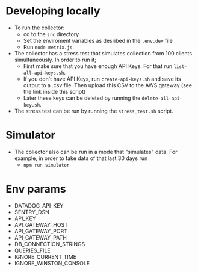 Developing locally
==================

- To run the collector:
  * cd to the `src` directory
  * Set the enviroment variables as desribed in the `.env.dev` file
  * Run `node metrix.js`.
- The collector has a stress test that simulates collection from 100 clients simultaneously. In order to run it;
  * First make sure that you have enough API Keys. For that run `list-all-api-keys.sh`.
  * If you don't have API Keys, run `create-api-keys.sh` and save its output to a .csv file. Then upload this CSV to the AWS gateway (see the link inside this script)
  * Later these keys can be deleted by running the `delete-all-api-key.sh`.
- The stress test can be run by running the `stress_test.sh` script.

Simulator
==================
- The collector also can be run in a mode that "simulates" data. For example, in order to fake data of that last 30 days run
  * `npm run simulator`

Env params
==================
- DATADOG_API_KEY
- SENTRY_DSN
- API_KEY
- API_GATEWAY_HOST
- API_GATEWAY_PORT
- API_GATEWAY_PATH
- DB_CONNECTION_STRINGS
- QUERIES_FILE
- IGNORE_CURRENT_TIME
- IGNORE_WINSTON_CONSOLE
